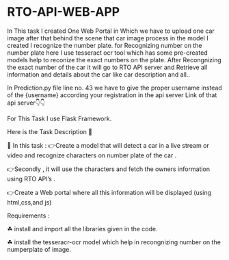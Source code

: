 # RTO-API-WEB-APP

In This task I created One Web Portal in Which we have to upload one car image
after that behind the scene that car image process in the model I created I recognize the 
number plate. for Recognizing number on the number plate here I use tesseract 
ocr tool which has some pre-created models help to reconize the exact numbers on the plate.
After Recongnizing the exact number of the car it will go to RTO API server and Retrieve all 
information and details about the car like car description and all..


In Prediction.py file line no. 43 we have to give the proper username instead of the {username} according 
your registration in the api server 
Link of that api server👇👇


For This Task I use Flask Framework. 

Here is the Task Description 📄

📌 In this task :
👉Create a model that will detect a car in a live stream or video and recognize characters on number plate of the car .

👉Secondly , it will use the characters and fetch the owners information using RTO API’s .

👉Create a Web portal where all this information will be displayed (using html,css,and js)

Requirements :

☘ install and import all the libraries given in the code.

☘ install the tesseracr-ocr model which help in recongnizing number on the numperplate of image.
